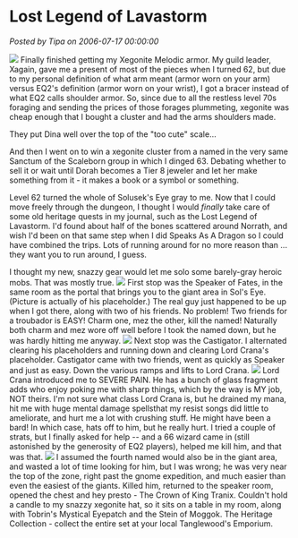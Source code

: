 # Lost Legend of Lavastorm

*Posted by Tipa on 2006-07-17 00:00:00*

![](../../../images/arms.jpg) Finally finished getting my Xegonite Melodic armor. My guild leader, Xagain, gave me a present of most of the pieces when I turned 62, but due to my personal definition of what arm meant (armor worn on your arm) versus EQ2's definition (armor worn on your wrist), I got a bracer instead of what EQ2 calls shoulder armor. So, since due to all the restless level 70s foraging and sending the prices of those forages plummeting, xegonite was cheap enough that I bought a cluster and had the arms shoulders made.

They put Dina well over the top of the "too cute" scale...

And then I went on to win a xegonite cluster from a named in the very same Sanctum of the Scaleborn group in which I dinged 63. Debating whether to sell it or wait until Dorah becomes a Tier 8 jeweler and let her make something from it - it makes a book or a symbol or something.

Level 62 turned the whole of Solusek's Eye gray to me. Now that I could move freely through the dungeon, I thought I would *finally* take care of some old heritage quests in my journal, such as the Lost Legend of Lavastorm. I'd found about half of the bones scattered around Norrath, and wish I'd been on that same step when I did Speaks As A Dragon so I could have combined the trips. Lots of running around for no more reason than ... they want you to run around, I guess.

I thought my new, snazzy gear would let me solo some barely-gray heroic mobs. That was mostly true.
![](../../../images/lll1.jpg)
First stop was the Speaker of Fates, in the same room as the portal that brings you to the giant area in Sol's Eye. (Picture is actually of his placeholder.) The real guy just happened to be up when I got there, along with two of his friends. No problem! Two friends for a troubador is EASY! Charm one, mez the other, kill the named! Naturally both charm and mez wore off well before I took the named down, but he was hardly hitting me anyway.
![](../../../images/lll3.jpg)
Next stop was the Castigator. I alternated clearing his placeholders and running down and clearing Lord Crana's placeholder. Castigator came with two friends, went as quickly as Speaker and just as easy. Down the various ramps and lifts to Lord Crana.
![](../../../images/lll4.jpg)
Lord Crana introduced me to SEVERE PAIN. He has a bunch of glass fragment adds who enjoy poking me with sharp things, which by the way is MY job, NOT theirs. I'm not sure what class Lord Crana is, but he drained my mana, hit me with huge mental damage spellsthat my resist songs did little to ameliorate, and hurt me a lot with crushing stuff. He might have been a bard! In which case, hats off to him, but he really hurt. I tried a couple of strats, but I finally asked for help -- and a 66 wizard came in (still astonished by the generosity of EQ2 players), helped me kill him, and that was that.
![](../../../images/lll2.jpg)
I assumed the fourth named would also be in the giant area, and wasted a lot of time looking for him, but I was wrong; he was very near the top of the zone, right past the gnome expedition, and much easier than even the easiest of the giants. Killed him, returned to the speaker room, opened the chest and hey presto - The Crown of King Tranix. Couldn't hold a candle to my snazzy xegonite hat, so it sits on a table in my room, along with Tobrin's Mystical Eyepatch and the Stein of Moggok. The Heritage Collection - collect the entire set at your local Tanglewood's Emporium.
